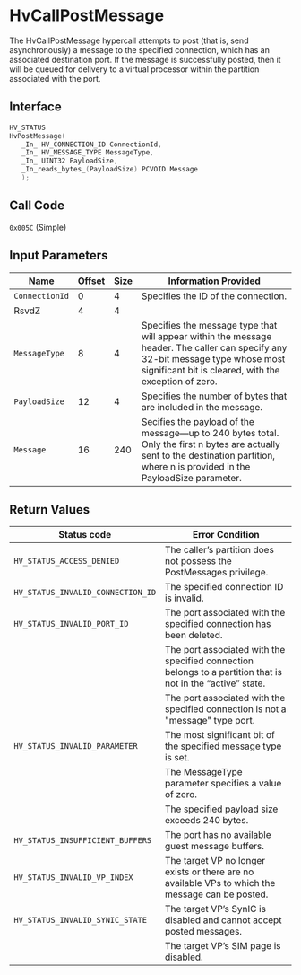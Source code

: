 # HvCallPostMessage

The HvCallPostMessage hypercall attempts to post (that is, send asynchronously) a message to the specified connection, which has an associated destination port. If the message is successfully posted, then it will be queued for delivery to a virtual processor within the partition associated with the port.

## Interface

 ```c
HV_STATUS
HvPostMessage(
    _In_ HV_CONNECTION_ID ConnectionId,
    _In_ HV_MESSAGE_TYPE MessageType,
    _In_ UINT32 PayloadSize,
    _In_reads_bytes_(PayloadSize) PCVOID Message
    );
 ```

## Call Code

`0x005C` (Simple)

## Input Parameters

| Name                    | Offset     | Size     | Information Provided                      |
|-------------------------|------------|----------|-------------------------------------------|
| `ConnectionId`          | 0          | 4        | Specifies the ID of the connection.       |
| RsvdZ                   | 4          | 4        |                                           |
| `MessageType`           | 8          | 4        | Specifies the message type that will appear within the message header. The caller can specify any 32-bit message type whose most significant bit is cleared, with the exception of zero. |
| `PayloadSize`           | 12         | 4        | Specifies the number of bytes that are included in the message. |
| `Message`               | 16         | 240      | Secifies the payload of the message—up to 240 bytes total. Only the first n bytes are actually sent to the destination partition, where n is provided in the PayloadSize parameter. |

## Return Values

| Status code                         | Error Condition                                       |
|-------------------------------------|-------------------------------------------------------|
| `HV_STATUS_ACCESS_DENIED`           | The caller’s partition does not possess the PostMessages privilege. |
| `HV_STATUS_INVALID_CONNECTION_ID`   | The specified connection ID is invalid.               |
| `HV_STATUS_INVALID_PORT_ID`         | The port associated with the specified connection has been deleted. |
|                                     | The port associated with the specified connection belongs to a partition that is not in the “active” state. |
|                                     | The port associated with the specified connection is not a "message" type port. |
| `HV_STATUS_INVALID_PARAMETER`       | The most significant bit of the specified message type is set. |
|                                     | The MessageType parameter specifies a value of zero.  |
|                                     | The specified payload size exceeds 240 bytes.         |
| `HV_STATUS_INSUFFICIENT_BUFFERS`    | The port has no available guest message buffers.      |
| `HV_STATUS_INVALID_VP_INDEX`        | The target VP no longer exists or there are no available VPs to which the message can be posted. |
| `HV_STATUS_INVALID_SYNIC_STATE`     | The target VP’s SynIC is disabled and cannot accept posted messages. |
|                                     | The target VP’s SIM page is disabled.                 |